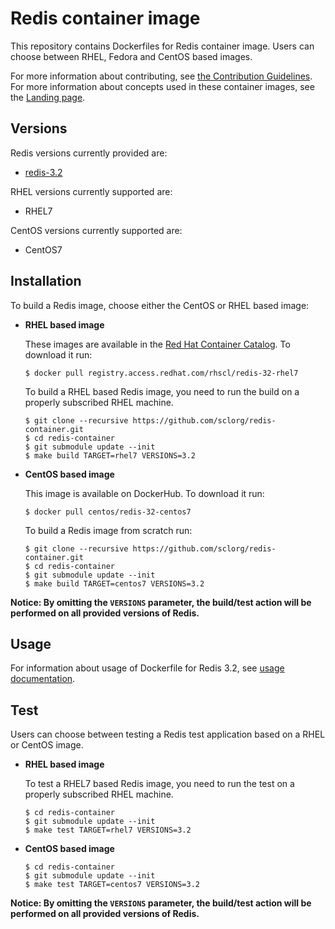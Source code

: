 Redis container image
==================

This repository contains Dockerfiles for Redis container image.
Users can choose between RHEL, Fedora and CentOS based images.

For more information about contributing, see
[the Contribution Guidelines](https://github.com/sclorg/welcome/blob/master/contribution.md).
For more information about concepts used in these container images, see the
[Landing page](https://github.com/sclorg/welcome).


Versions
---------------
Redis versions currently provided are:
* [redis-3.2](3.2)

RHEL versions currently supported are:
* RHEL7

CentOS versions currently supported are:
* CentOS7


Installation
---------------
To build a Redis image, choose either the CentOS or RHEL based image:
*  **RHEL based image**

    These images are available in the [Red Hat Container Catalog](https://access.redhat.com/containers/#/registry.access.redhat.com/rhscl/redis-32-rhel7).
    To download it run:

    ```
    $ docker pull registry.access.redhat.com/rhscl/redis-32-rhel7
    ```

    To build a RHEL based Redis image, you need to run the build on a properly
    subscribed RHEL machine.

    ```
    $ git clone --recursive https://github.com/sclorg/redis-container.git
    $ cd redis-container
    $ git submodule update --init
    $ make build TARGET=rhel7 VERSIONS=3.2
    ```

*  **CentOS based image**

    This image is available on DockerHub. To download it run:

    ```
    $ docker pull centos/redis-32-centos7
    ```

    To build a Redis image from scratch run:

    ```
    $ git clone --recursive https://github.com/sclorg/redis-container.git
    $ cd redis-container
    $ git submodule update --init
    $ make build TARGET=centos7 VERSIONS=3.2
    ```

**Notice: By omitting the `VERSIONS` parameter, the build/test action will be performed
on all provided versions of Redis.**


Usage
---------------------------------

For information about usage of Dockerfile for Redis 3.2,
see [usage documentation](3.2).

Test
---------------------
Users can choose between testing a Redis test application based on a RHEL or CentOS image.

*  **RHEL based image**

    To test a RHEL7 based Redis image, you need to run the test on a properly
    subscribed RHEL machine.

    ```
    $ cd redis-container
    $ git submodule update --init
    $ make test TARGET=rhel7 VERSIONS=3.2
    ```

*  **CentOS based image**

    ```
    $ cd redis-container
    $ git submodule update --init
    $ make test TARGET=centos7 VERSIONS=3.2
    ```

**Notice: By omitting the `VERSIONS` parameter, the build/test action will be performed
on all provided versions of Redis.**
